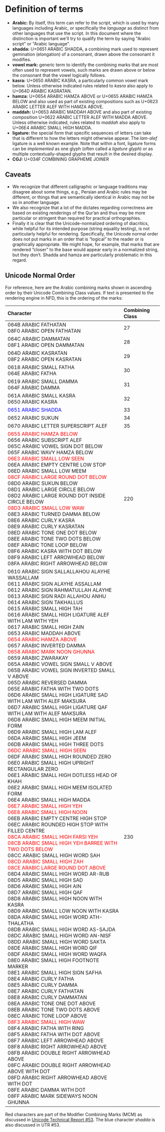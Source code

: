 # Definition of terms

* **Arabic:** By itself, this term can refer to the _script_, which is used by many languages including Arabic, or specifically the _language_ as distinct from other languages that use the script. In this document where the distinction is important we'll try to qualify the term by saying "Arabic script" or "Arabic language".
* **shadda:** U+0651 ARABIC SHADDA, a combining mark used to represent gemination (elongation) of a consonant, drawn above the consonant it modifies.
* **vowel mark:** generic term to identify the combining marks that are most often used to represent vowels, such marks are drawn above or below the consonant that the vowel logically follows.
* **kasra:** U+0650 ARABIC KASRA, a particularly common vowel mark below. Unless otherwise indicated rules related to _kasra_ also apply to U+064D ARABIC KASRATAN.
* **hamza:** U+0654 ARABIC HAMZA ABOVE or U+0655 ARABIC HAMZA BELOW and also used as part of existing compositions such as U+0623 ARABIC LETTER ALEF WITH HAMZA ABOVE.
* **maddah:** U+0653 ARABIC MADDAH ABOVE and also part of existing composition U+0622 ARABIC LETTER ALEF WITH MADDA ABOVE. Unless otherwise indicated, rules related to _maddah_ also apply to U+06E4 ARABIC SMALL HIGH MADDA.
* **ligature:** the special form that specific sequences of letters can take that is different to how the letters might otherwise appear. The *lam-alef* ligature is a well known example. Note that within a font, ligature forms can be _implemented_ as one glyph (often called a _ligature glyph_) or as multiple contextually-shaped glyphs that result in the desired display.
* **CGJ:** U+034F COMBINING GRAPHEME JOINER


## Caveats

* We recognize that different calligraphic or language traditions may disagree about some things, e.g., Persian and Arabic rules may be different, or things that are semantically identical in Arabic may not be so in another language. 
* We also recognize that a lot of the dictates regarding correctness are based on existing renderings of the Qur’an and thus may be more particular or stringent than required for practical orthographies.
* Finally it is clear that the Unicode-normalized ordering of diacritics, while helpful for its intended purpose (string equality testing), is not particularly helpful for rendering. Specifically, the Unicode normal order does not put marks in an order that is “logical” to the reader or is graphically appropriate. We might hope, for example, that marks that are rendered “closer” to the base would appear early in a normalized string, but they don’t. Shadda and hamza are particularly problematic in this regard. 


## Unicode Normal Order

For reference, here are the Arabic combining marks shown in ascending order by their Unicode Combining Class values. If text is presented to the rendering engine in NFD, this is the ordering of the marks:

Character | Combining Class
:--- | :---
064B ARABIC FATHATAN<br/>08F0 ARABIC OPEN FATHATAN | 27
064C ARABIC DAMMATAN<br/>08F1 ARABIC OPEN DAMMATAN | 28
064D ARABIC KASRATAN<br/>08F2 ARABIC OPEN KASRATAN | 29
0618 ARABIC SMALL FATHA</br>064E ARABIC FATHA | 30
0619 ARABIC SMALL DAMMA<br/>064F ARABIC DAMMA | 31
061A ARABIC SMALL KASRA<br/>0650 ARABIC KASRA | 32
<span style="color:blue">0651 ARABIC SHADDA</span> | 33
0652 ARABIC SUKUN | 34
0670 ARABIC LETTER SUPERSCRIPT ALEF | 35
<span style="color:red">0655 ARABIC HAMZA BELOW</span><br/>0656 ARABIC SUBSCRIPT ALEF<br/>065C ARABIC VOWEL SIGN DOT BELOW<br/>065F ARABIC WAVY HAMZA BELOW<br/><span style="color:red">06E3 ARABIC SMALL LOW SEEN</span><br/>06EA ARABIC EMPTY CENTRE LOW STOP<br/>06ED ARABIC SMALL LOW MEEM<br/><span style="color:red">08CF ARABIC LARGE ROUND DOT BELOW</span><br/>08D0 ARABIC SUKUN BELOW<br/>08D1 ARABIC LARGE CIRCLE BELOW<br/>08D2 ARABIC LARGE ROUND DOT INSIDE CIRCLE BELOW<br/><span style="color:red">08D3 ARABIC SMALL LOW WAW</span><br/>08E3 ARABIC TURNED DAMMA BELOW<br/>08E6 ARABIC CURLY KASRA<br/>08E9 ARABIC CURLY KASRATAN<br/>08ED ARABIC TONE ONE DOT BELOW<br/>08EE ARABIC TONE TWO DOTS BELOW<br/>08EF ARABIC TONE LOOP BELOW<br/>08F6 ARABIC KASRA WITH DOT BELOW<br/>08F9 ARABIC LEFT ARROWHEAD BELOW<br/>08FA ARABIC RIGHT ARROWHEAD BELOW | 220
0610 ARABIC SIGN SALLALLAHOU ALAYHE WASSALLAM<br/>0611 ARABIC SIGN ALAYHE ASSALLAM<br/>0612 ARABIC SIGN RAHMATULLAH ALAYHE<br/>0613 ARABIC SIGN RADI ALLAHOU ANHU<br/>0614 ARABIC SIGN TAKHALLUS<br/>0615 ARABIC SMALL HIGH TAH<br/>0616 ARABIC SMALL HIGH LIGATURE ALEF WITH LAM WITH YEH<br/>0617 ARABIC SMALL HIGH ZAIN<br/>0653 ARABIC MADDAH ABOVE<br/><span style="color:red">0654 ARABIC HAMZA ABOVE</span><br/>0657 ARABIC INVERTED DAMMA<br/><span style="color:red">0658 ARABIC MARK NOON GHUNNA</span><br/>0659 ARABIC ZWARAKAY<br/>065A ARABIC VOWEL SIGN SMALL V ABOVE<br/>065B ARABIC VOWEL SIGN INVERTED SMALL V ABOVE<br/>065D ARABIC REVERSED DAMMA<br/>065E ARABIC FATHA WITH TWO DOTS<br/>06D6 ARABIC SMALL HIGH LIGATURE SAD WITH LAM WITH ALEF MAKSURA<br/>06D7 ARABIC SMALL HIGH LIGATURE QAF WITH LAM WITH ALEF MAKSURA<br/>06D8 ARABIC SMALL HIGH MEEM INITIAL FORM<br/>06D9 ARABIC SMALL HIGH LAM ALEF<br/>06DA ARABIC SMALL HIGH JEEM<br/>06DB ARABIC SMALL HIGH THREE DOTS<br/><span style="color:red">06DC ARABIC SMALL HIGH SEEN</span><br/>06DF ARABIC SMALL HIGH ROUNDED ZERO<br/>06E0 ARABIC SMALL HIGH UPRIGHT RECTANGULAR ZERO<br/>06E1 ARABIC SMALL HIGH DOTLESS HEAD OF KHAH<br/>06E2 ARABIC SMALL HIGH MEEM ISOLATED FORM<br/>06E4 ARABIC SMALL HIGH MADDA<br/><span style="color:red">06E7 ARABIC SMALL HIGH YEH</span><br/><span style="color:red">06E8 ARABIC SMALL HIGH NOON</span><br/>06EB ARABIC EMPTY CENTRE HIGH STOP<br/>06EC ARABIC ROUNDED HIGH STOP WITH FILLED CENTRE<br/><span style="color:red">08CA ARABIC SMALL HIGH FARSI YEH</span><br/><span style="color:red">08CB ARABIC SMALL HIGH YEH BARREE WITH TWO DOTS BELOW</span><br/>08CC ARABIC SMALL HIGH WORD SAH<br/><span style="color:red">08CD ARABIC SMALL HIGH ZAH</span><br/><span style="color:red">08CE ARABIC LARGE ROUND DOT ABOVE</span><br/>08D4 ARABIC SMALL HIGH WORD AR-RUB<br/>08D5 ARABIC SMALL HIGH SAD<br/>08D6 ARABIC SMALL HIGH AIN<br/>08D7 ARABIC SMALL HIGH QAF<br/>08D8 ARABIC SMALL HIGH NOON WITH KASRA<br/>08D9 ARABIC SMALL LOW NOON WITH KASRA<br/>08DA ARABIC SMALL HIGH WORD ATH-THALATHA<br/>08DB ARABIC SMALL HIGH WORD AS-SAJDA<br/>08DC ARABIC SMALL HIGH WORD AN-NISF<br/>08DD ARABIC SMALL HIGH WORD SAKTA<br/>08DE ARABIC SMALL HIGH WORD QIF<br/>08DF ARABIC SMALL HIGH WORD WAQFA<br/>08E0 ARABIC SMALL HIGH FOOTNOTE MARKER<br/>08E1 ARABIC SMALL HIGH SIGN SAFHA<br/>08E4 ARABIC CURLY FATHA<br/>08E5 ARABIC CURLY DAMMA<br/>08E7 ARABIC CURLY FATHATAN<br/>08E8 ARABIC CURLY DAMMATAN<br/>08EA ARABIC TONE ONE DOT ABOVE<br/>08EB ARABIC TONE TWO DOTS ABOVE<br/>08EC ARABIC TONE LOOP ABOVE<br/><span style="color:red">08F3 ARABIC SMALL HIGH WAW</span><br/>08F4 ARABIC FATHA WITH RING<br/>08F5 ARABIC FATHA WITH DOT ABOVE<br/>08F7 ARABIC LEFT ARROWHEAD ABOVE<br/>08F8 ARABIC RIGHT ARROWHEAD ABOVE<br/>08FB ARABIC DOUBLE RIGHT ARROWHEAD ABOVE<br/>08FC ARABIC DOUBLE RIGHT ARROWHEAD ABOVE WITH DOT<br/>08FD ARABIC RIGHT ARROWHEAD ABOVE WITH DOT<br/>08FE ARABIC DAMMA WITH DOT<br/>08FF ARABIC MARK SIDEWAYS NOON GHUNNA | 230

Red characters are part of the Modifier Combining Marks (MCM) as discussed in [Unicode Technical Report #53](https://unicode.org/reports/tr53/). The blue character _shadda_ is also discussed in UTR #53.


